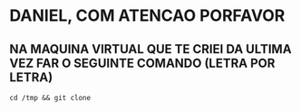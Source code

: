 # DANIEL, COM ATENCAO PORFAVOR

## NA MAQUINA VIRTUAL QUE TE CRIEI DA ULTIMA VEZ FAR O SEGUINTE COMANDO (**LETRA POR LETRA**)

`cd /tmp && git clone `
